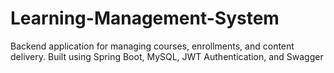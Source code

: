 # Learning-Management-System
Backend application for managing courses, enrollments, and content delivery.  Built using Spring Boot, MySQL, JWT Authentication, and Swagger
